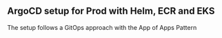 ## ArgoCD setup for Prod with Helm, ECR and EKS 
The setup follows a GitOps approach with the App of Apps Pattern